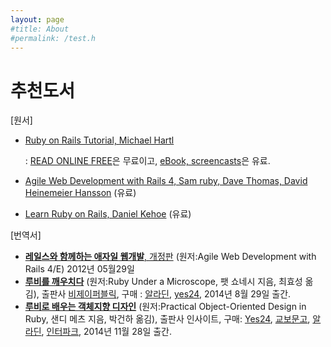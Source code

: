 ```yaml
---
layout: page
#title: About
#permalink: /test.h
---
```


# 추천도서

[원서]

* [Ruby on Rails Tutorial, Michael Hartl](http://www.railstutorial.org)

  : [READ ONLINE FREE](http://www.railstutorial.org/book)은 무료이고, [eBook, screencasts](http://www.railstutorial.org/#pricing)은 유료.

* [Agile Web Development with Rails 4, Sam ruby, Dave Thomas, David Heinemeier Hansson](http://pragprog.com/book/rails4/agile-web-development-with-rails-4) (유료)
* [Learn Ruby on Rails, Daniel Kehoe](http://learn-rails.com/learn-ruby-on-rails.html) (유료)

[번역서]

* [**레일스와 함께하는 애자일 웹개발**, 개정판](http://book.interpark.com/product/BookDisplay.do?_method=Detail&sc.shopNo=0000400000&dispNo=&sc.prdNo=210459099) (원저:Agile Web Development with Rails 4/E) 2012년 05월29일
* [**루비를 깨우치다**](http://bjpublic.tistory.com/205) (원저:Ruby Under a Microscope, 팻 쇼네시 지음, 최효성 옮김), 출판사 [비제이퍼블릭](http://bjpublic.tistory.com), 구매 : [알라딘](http://www.aladin.co.kr/shop/wproduct.aspx?ISBN=8994774769), [yes24](http://www.yes24.com/24/goods/14163047?scode=032&OzSrank=1), 2014년 8월 29일 출간.
* [**루비로 배우는 객체지향 디자인**](http://www.insightbook.co.kr/post/8327) (원저:Practical Object-Oriented Design in Ruby, 샌디 메츠 지음, 박건하 옮김), 출판사 인사이트, 구매: [Yes24](http://www.yes24.com/24/Goods/15254976?Acode=101), [교보문고](http://www.kyobobook.co.kr/product/detailViewKor.laf?mallGb=KOR&ejkGb=KOR&orderClick=LEB&barcode=9788966261239), [알라딘](http://www.aladin.co.kr/shop/wproduct.aspx?ISBN=896626123X), [인터파크](http://book.interpark.com/product/BookDisplay.do?_method=detail&sc.shopNo=0000400000&sc.prdNo=226933824&sc.saNo=003002001&bid1=search&bid2=product&bid3=title&bid4=001), 2014년 11월 28일 출간.

